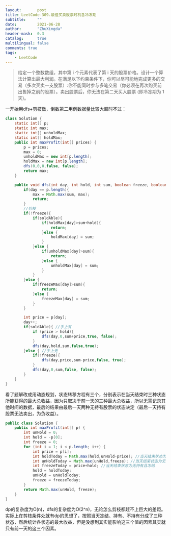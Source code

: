 ```yaml
---
layout:       post
title: LeetCode-309.最佳买卖股票时机含冷冻期
subtitle:     ""
date:         2021-06-28
author:       "ZhuXingda"
header-mask:  0.3
catalog:      true
multilingual: false
comments: true
tags:
    - LeetCode
---
```

>给定一个整数数组，其中第 i 个元素代表了第 i 天的股票价格。设计一个算法计算出最大利润。在满足以下约束条件下，你可以尽可能地完成更多的交易（多次买卖一支股票）:你不能同时参与多笔交易（你必须在再次购买前出售掉之前的股票）。卖出股票后，你无法在第二天买入股票 (即冷冻期为 1 天)。

一开始用dfs+剪枝做，倒数第二用例数据量比较大超时不过：

```java
class Solution {
    static int[] p;
    static int max;
    static int[] unholdMax;
    static int[] holdMax;
    public int maxProfit(int[] prices) {
        p = prices;
        max = 0;
        unholdMax = new int[p.length];
        holdMax = new int[p.length];
        dfs(0,0,0,false, false);
        return max;
    }

    public void dfs(int day, int hold, int sum, boolean freeze, boolean soldAble){
        if(day == p.length){
            max = Math.max(sum, max);
            return;
        }
        //剪枝
        if(!freeze){
            if(soldAble){
                if(holdMax[day]>sum+hold){
                    return;
                }else {
                    holdMax[day] = sum;
                }
            }else {
                if(unholdMax[day]>sum){
                    return;
                }else {
                    unholdMax[day] = sum;
                }
            }
        }else {
            if(freezeMax[day]>sum){
                return;
            }else {
                freezeMax[day] = sum;
            }
        }

        int price = p[day];
        day++;
        if(soldAble){ //手上有
            if (price > hold){
                dfs(day,0,sum+price,true, false);
            }
            dfs(day,hold,sum,false,true);
        }else { //手上无
            if(!freeze){
                dfs(day,price,sum-price,false, true);
            }
            dfs(day,0,sum,false, false);
        }
    }
}
```

看了题解改成用动态规划，状态转移方程有三个，分别表示在当天结束时三种状态所能获得的最大总收益，因为只取决于前一天的三种最大总收益，所以无需记录其他时间的数据，最后的结果由最后一天两种无持有股票的状态决定（最后一天持有股票无法卖出，为负收益）。

```java
public class Solution {
    public int maxProfit(int[] p) {
        int unHold = 0;
        int hold = -p[0];
        int freeze = 0;
        for (int i = 1; i < p.length; i++) {
            int price = p[i];
            int holdToday = Math.max(hold,unHold-price); //当天结束状态为持有
            int unHoldToday = Math.max(unHold,freeze); //当天结束状态为无持有
            int freezeToday = price+hold; //当天结束状态为无持有且冻结
            hold = holdToday;
            unHold = unHoldToday;
            freeze = freezeToday;
        }
        return Math.max(unHold, freeze);
    }
}

```

dp的复杂度为O(n)，dfs的复杂度为O(2^n)，无论怎么剪枝都赶不上巨大的差距。实际上在剪枝条件处就有dp的思想了，按照当天冻结、持有、不持有分成了三种状态，然后统计各状态的最大收益，但是没想到其实能影响这三个值的因素其实就只有前一天的这三个因素。